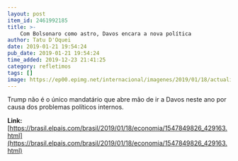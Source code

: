 ```yaml
---
layout: post
item_id: 2461992185
title: >-
    Com Bolsonaro como astro, Davos encara a nova política
author: Tatu D'Oquei
date: 2019-01-21 19:54:24
pub_date: 2019-01-21 19:54:24
time_added: 2019-12-23 21:41:25
category: refletimos
tags: []
image: https://ep00.epimg.net/internacional/imagenes/2019/01/18/actualidad/1547849826_429163_1547850969_rrss_normal.jpg
---
```


Trump não é o único mandatário que abre mão de ir a Davos neste ano por causa dos problemas políticos internos.

**Link:** [https://brasil.elpais.com/brasil/2019/01/18/economia/1547849826_429163.html](https://brasil.elpais.com/brasil/2019/01/18/economia/1547849826_429163.html)

